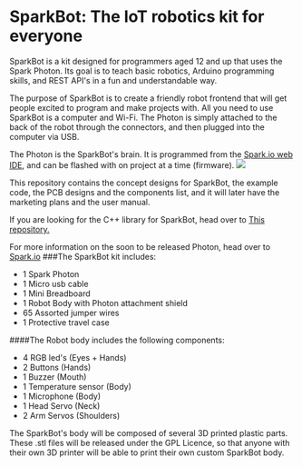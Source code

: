 # SparkBot: The IoT robotics kit for everyone
SparkBot is a kit designed for programmers aged 12 and up that uses the Spark Photon.  Its goal is to teach basic robotics, Arduino programming skills, and REST API's in a fun and understandable way.

The purpose of SparkBot is to create a friendly robot frontend that will get people excited to program and make projects with.  All you need to use SparkBot is a computer and Wi-Fi.  The Photon is simply attached to the back of the robot through the connectors, and then plugged into the computer via USB.

The Photon is the SparkBot's brain.  It is programmed from the <a href="https://build.spark.io/">Spark.io web IDE</a>, and can be flashed with on project at a time (firmware).
<img src="http://i.imgur.com/9COu0RM.jpg">

This repository contains the concept designs for SparkBot, the example code, the PCB designs and the components list, and it will later have the marketing plans and the user manual.

If you are looking for the C++ library for SparkBot, head  over to <a href="https://github.com/nrobinson2000/sparkbot-default">This repository.</a>

For more information on the soon to be released Photon, head over to <a href="https://store.spark.io/?product=spark-photon">Spark.io</a>
###The SparkBot kit includes:
* 1 Spark Photon
* 1 Micro usb cable
* 1 Mini Breadboard  
* 1 Robot Body with Photon attachment shield
* 65 Assorted jumper wires
* 1 Protective travel case

####The Robot body includes the following components:
* 4 RGB led's (Eyes + Hands)
* 2 Buttons (Hands)
* 1 Buzzer (Mouth)
* 1 Temperature sensor (Body)
* 1 Microphone (Body)
* 1 Head Servo (Neck)
* 2 Arm Servos (Shoulders)

The SparkBot's body will be composed of several 3D printed plastic parts.  These .stl files will be released under the GPL Licence, so that anyone with their own 3D printer will be able to print their own custom SparkBot body.

